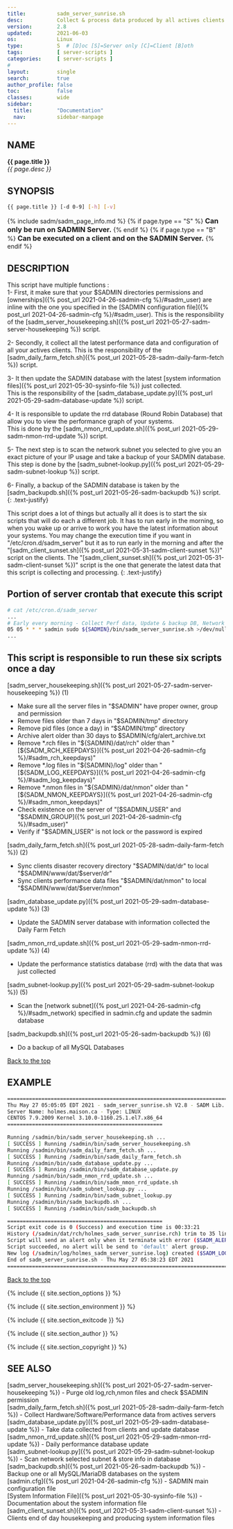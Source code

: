 ```yaml
---
title:          sadm_server_sunrise.sh
desc:           Collect & process data produced by all actives clients
version:        2.8
updated:        2021-06-03
os:             Linux
type:           S  # [D]oc [S]=Server only [C]=Client [B]oth
tags:           [ server-scripts ] 
categories:     [ server-scripts ] 
#
layout:         single
search:         true
author_profile: false
toc:            false
classes:        wide
sidebar:
  title:        "Documentation"
  nav:          sidebar-manpage
---
```

<a id="top_of_page"></a>



<a id="name"></a>
## NAME
**{{ page.title }}**  
*{{ page.desc }}*   




<a id="synopsis"></a>
## SYNOPSIS

```bash
{{ page.title }} [-d 0-9] [-h] [-v]
```
{% include sadm/sadm_page_info.md %}
{% if page.type == "S" %}
<font size="3"><strong>Can only be run on SADMIN Server.</strong></font>
{% endif %}
{% if page.type == "B" %}
<font size="3"><strong>Can be executed on a client and on the SADMIN Server.</strong></font>
{% endif %}




<a id="description"></a>
## DESCRIPTION
This script have multiple functions :  
1- First, it make sure that your $SADMIN directories permissions and [ownerships]({% post_url 2021-04-26-sadmin-cfg %}/#sadm_user) are inline with the one you specified in the [SADMIN configuration file]({% post_url 2021-04-26-sadmin-cfg %}/#sadm_user).
This is the responsibility of the [sadm_server_housekeeping.sh]({% post_url 2021-05-27-sadm-server-housekeeping %}) script. 

2- Secondly, it collect all the latest performance data and configuration of all your actives clients. 
This is the responsibility of the [sadm_daily_farm_fetch.sh]({% post_url 2021-05-28-sadm-daily-farm-fetch %}) script.   

3- It then update the SADMIN database with the latest [system information files]({% post_url 2021-05-30-sysinfo-file %}) just collected.    
This is the responsibility of the [sadm_database_update.py]({% post_url 2021-05-29-sadm-database-update %}) script.   

4- It is responsible to update the rrd database (Round Robin Database) that allow you to view the performance 
graph of your systems.  
This is done by the [sadm_nmon_rrd_update.sh]({% post_url 2021-05-29-sadm-nmon-rrd-update %}) script.  

5- The next step is to scan the network subnet you selected to give you an exact picture of your 
IP usage and take a backup of your SADMIN database.  
This step is done by the [sadm_subnet-lookup.py]({% post_url 2021-05-29-sadm-subnet-lookup %}) script.  

6- Finally, a backup of the SADMIN database is taken by the [sadm_backupdb.sh]({% post_url 2021-05-26-sadm-backupdb %})
  script.  
{: .text-justify}

This script does a lot of things but actually all it does is to start the six scripts that will do
each a different job. It has to run early in the morning, so when you wake up or arrive to work you
have the latest information about your systems. You may change the execution time if you want in 
"/etc/cron.d/sadm_server" but it as to run early in the morning and after the "[sadm_client_sunset.sh]({% post_url 2021-05-31-sadm-client-sunset %})" script on the clients. The "[sadm_client_sunset.sh]({% post_url 2021-05-31-sadm-client-sunset %})" script is the one that generate the latest data that this script is collecting and processing.
{: .text-justify}

## Portion of server crontab that execute this script
```bash
# cat /etc/cron.d/sadm_server 
...
# Early every morning - Collect Perf data, Update & backup DB, Network scan, Housekeeping
05 05 * * * sadmin sudo ${SADMIN}/bin/sadm_server_sunrise.sh >/dev/null 2>&1
...
```


## This script is responsible to run these six scripts once a day

[sadm_server_housekeeping.sh]({% post_url 2021-05-27-sadm-server-housekeeping %}) (1)

- Make sure all the server files in "$SADMIN" have proper owner, group and permission  
- Remove files older than 7 days in "$SADMIN/tmp" directory  
- Remove pid files (once a day) in “$SADMIN/tmp” directory 
- Archive alert older than 30 days to $SADMIN/cfg/alert_archive.txt 
- Remove \*.rch files in "${SADMIN}/dat/rch" older than "[${SADM_RCH_KEEPDAYS}]({% post_url 2021-04-26-sadmin-cfg %}/#sadm_rch_keepdays)"
- Remove \*.log files in "${SADMIN}/log" older than "[${SADM_LOG_KEEPDAYS}]({% post_url 2021-04-26-sadmin-cfg %}/#sadm_log_keepdays)"
- Remove \*.nmon files in "${SADMIN}/dat/nmon" older than "[${SADM_NMON_KEEPDAYS}]({% post_url 2021-04-26-sadmin-cfg %}/#sadm_nmon_keepdays)"
- Check existence on the server of "[$SADMIN_USER" and "$SADMIN_GROUP]({% post_url 2021-04-26-sadmin-cfg %}/#sadm_user)"
- Verify if "$SADMIN_USER" is not lock or the password is expired  


[sadm_daily_farm_fetch.sh]({% post_url 2021-05-28-sadm-daily-farm-fetch %}) (2)  
- Sync clients disaster recovery directory "$SADMIN/dat/dr" to local "$SADMIN/www/dat/$server/dr"  
- Sync clients performance data files "$SADMIN/dat/nmon" to local "$SADMIN/www/dat/$server/nmon"  


[sadm_database_update.py]({% post_url 2021-05-29-sadm-database-update %}) (3) 
- Update the SADMIN server database with information collected the Daily Farm Fetch    


[sadm_nmon_rrd_update.sh]({% post_url 2021-05-29-sadm-nmon-rrd-update %}) (4)
- Update the performance statistics database (rrd) with the data that was just collected  


[sadm_subnet-lookup.py]({% post_url 2021-05-29-sadm-subnet-lookup %}) (5)  
- Scan the [network subnet]({% post_url 2021-04-26-sadmin-cfg %}/#sadm_network) specified in sadmin.cfg and update the sadmin database      


[sadm_backupdb.sh]({% post_url 2021-05-26-sadm-backupdb %}) (6) 
- Do a backup of all MySQL Databases
  

[Back to the top](#top_of_page)



<a id="examples"></a>
## EXAMPLE

```bash
================================================================================
Thu May 27 05:05:05 EDT 2021 - sadm_server_sunrise.sh V2.8 - SADM Lib. V3.70
Server Name: holmes.maison.ca - Type: LINUX
CENTOS 7.9.2009 Kernel 3.10.0-1160.25.1.el7.x86_64
==================================================
 
Running /sadmin/bin/sadm_server_housekeeping.sh ...
[ SUCCESS ] Running /sadmin/bin/sadm_server_housekeeping.sh
Running /sadmin/bin/sadm_daily_farm_fetch.sh ...
[ SUCCESS ] Running /sadmin/bin/sadm_daily_farm_fetch.sh
Running /sadmin/bin/sadm_database_update.py ...
[ SUCCESS ] Running /sadmin/bin/sadm_database_update.py
Running /sadmin/bin/sadm_nmon_rrd_update.sh ...
[ SUCCESS ] Running /sadmin/bin/sadm_nmon_rrd_update.sh
Running /sadmin/bin/sadm_subnet_lookup.py ...
[ SUCCESS ] Running /sadmin/bin/sadm_subnet_lookup.py
Running /sadmin/bin/sadm_backupdb.sh ...
[ SUCCESS ] Running /sadmin/bin/sadm_backupdb.sh

==================================================
Script exit code is 0 (Success) and execution time is 00:33:21
History (/sadmin/dat/rch/holmes_sadm_server_sunrise.rch) trim to 35 lines.
Script will send an alert only when it terminate with error ($SADM_ALERT_TYPE=1).
Script succeeded, no alert will be send to 'default' alert group.
New log (/sadmin/log/holmes_sadm_server_sunrise.log) created ($SADM_LOG_APPEND='N').
End of sadm_server_sunrise.sh - Thu May 27 05:38:23 EDT 2021
================================================================================
```
<!-- ![Daily Script Report Example](/assets/img/man/sadm_daily_report_script.png){: .align-center} -->

[Back to the top](#top_of_page)


{% include {{ site.section_options     }} %}

{% include {{ site.section_environment }} %}

{% include {{ site.section_exitcode    }} %}

{% include {{ site.section_author      }} %}

{% include {{ site.section_copyright   }} %}


<a id="seealso"></a>
## SEE ALSO

[sadm_server_housekeeping.sh]({% post_url 2021-05-27-sadm-server-housekeeping %}) - Purge old log,rch,nmon files and check $SADMIN permission   
[sadm_daily_farm_fetch.sh]({% post_url 2021-05-28-sadm-daily-farm-fetch %}) - Collect Hardware/Software/Performance data from actives servers   
[sadm_database_update.py]({% post_url 2021-05-29-sadm-database-update %}) - Take data collected from clients and update database    
[sadm_nmon_rrd_update.sh]({% post_url 2021-05-29-sadm-nmon-rrd-update %}) - Daily performance database update   
[sadm_subnet-lookup.py]({% post_url 2021-05-29-sadm-subnet-lookup %}) - Scan network selected subnet & store info in database  
[sadm_backupdb.sh]({% post_url 2021-05-26-sadm-backupdb %}) - Backup one or all MySQL/MariaDB databases on the system  
[sadmin.cfg]({% post_url 2021-04-26-sadmin-cfg %}) - SADMIN main configuration file  
[System Information File]({% post_url 2021-05-30-sysinfo-file %}) - Documentation about the system information file  
[sadm_client_sunset.sh]({% post_url 2021-05-31-sadm-client-sunset %}) - Clients end of day housekeeping and producing system information files  
